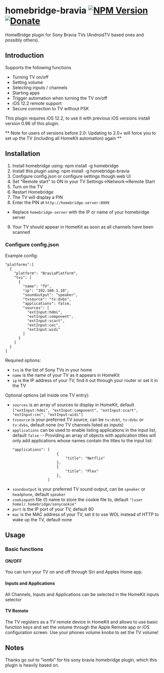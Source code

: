# homebridge-bravia [![NPM Version](https://img.shields.io/npm/v/homebridge-bravia.svg)](https://www.npmjs.com/package/homebridge-bravia) [![Donate](https://img.shields.io/badge/donate-paypal-yellowgreen.svg)](https://www.paypal.com/cgi-bin/webscr?cmd=_s-xclick&hosted_button_id=QKRPFAVB6WRW2&source=url)

HomeBridge plugin for Sony Bravia TVs (AndroidTV based ones and possibly others).

## Introduction
Supports the following functions
  - Turning TV on/off
  - Setting volume
  - Selecting inputs / channels
  - Starting apps
  - Trigger automation when turning the TV on/off
  - iOS 12.2 remote support
  - Secure connection to TV without PSK

This plugin requires iOS 12.2, to use it with previous iOS versions install version 0.96 of this plugin.

** Note for users of versions before 2.0: Updating to 2.0+ will force you to set up the TV (including all HomeKit automation) again **

## Installation
1. Install homebridge using: npm install -g homebridge
2. Install this plugin using: npm install -g homebridge-bravia
3. Configure config.json or configure settings though web UI
4. Set "Remote start" to ON in your TV Settings->Network->Remote Start
5. Turn on the TV
6. Restart Homebridge
7. The TV will display a PIN
8. Enter the PIN at `http://homebridge-server:8999`
  - Replace `homebridge-server` with the IP or name of your homebridge server
9. Your TV should appear in HomeKit as soon as all channels have been scanned

### Configure config.json
Example config:

```
"platforms":[
  {
    "platform": "BraviaPlatform",
    "tvs": [
      {
        "name": "TV",
        "ip": "192.168.1.10",
        "soundoutput": "speaker",
        "tvsource": "tv:dvbs",
        "applications": false,
        "sources": [
          "extInput:hdmi",
          "extInput:component",
          "extInput:scart",
          "extInput:cec",
          "extInput:widi"
        ]
      }
    ]
  }
]
```

Required options:
  - `tvs` is the list of Sony TVs in your home
  - `name` is the name of your TV as it appears in HomeKit
  - `ip` is the IP address of your TV, find it out through your router or set it in the TV

Optional options (all inside one TV entry):
  - `sources` is an array of sources to display in HomeKit, default `["extInput:hdmi", "extInput:component", "extInput:scart", "extInput:cec", "extInput:widi"]`
  - `tvsource` is your preferred TV source, can be `tv:dvbt`, `tv:dvbc` or `tv:dvbs`, default none (no TV channels listed as inputs)
  - `applications` can be used to enable listing applications in the input list, default `false`
  -- Providing an array of objects with application titles will only add applications whose names contain the titles to the input list:
    ```
    "applications": [
                        {
                            "title": "Netflix"
                        },
                        {
                            "title": "Plex"
                        },
                    ]
    ```
  - `soundoutput` is your preferred TV sound output, can be `speaker` or `headphone`, default `speaker`
  - `cookiepath` file (!) name to store the cookie file to, default `"[user home]/.homebridge/sonycookie"`
  - `port` is the IP port of your TV, default 80
  - `mac` is the MAC address of your TV, set it to use WOL instead of HTTP to wake up the TV, default none

## Usage
### Basic functions
#### ON/OFF
You can turn your TV on and off through Siri and Apples Home app.
#### Inputs and Applications
All Channels, Inputs and Applications can be selected in the HomeKit inputs selector
#### TV Remote
The TV registers as a TV remote device in HomeKit and allows to use basic function keys and set the volume through the Apple Remote app or iOS configuration screen. Use your phones volume knobs to set the TV volume!

## Notes
Thanks go out to "lombi" for his sony bravia homebridge plugin, which this plugin is heavily based on.
